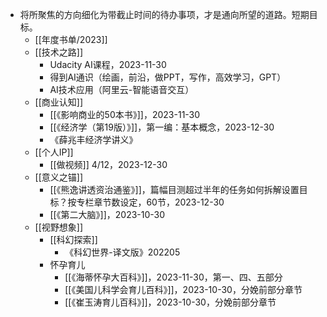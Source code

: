 - 将所聚焦的方向细化为带截止时间的待办事项，才是通向所望的道路。短期目标。
	- [[年度书单/2023]]
	- [[技术之路]]
		- Udacity AI课程，2023-11-30
		- 得到AI通识（绘画，前沿，做PPT，写作，高效学习，GPT）
		- AI技术应用（阿里云-智能语音交互）
	- [[商业认知]]
		- [[《影响商业的50本书》]]，2023-11-30
		- [[《经济学（第19版）》]]，第一编：基本概念，2023-12-30
		- 《薛兆丰经济学讲义》
	- [[个人IP]]
		- [[做视频]] 4/12，2023-12-30
	- [[意义之锚]]
		- [[《熊逸讲透资治通鉴》]]，篇幅目测超过半年的任务如何拆解设置目标？按专栏章节数设定，60节，2023-12-30
		- [[《第二大脑》]]，2023-10-30
	- [[视野想象]]
		- [[科幻探索]]
			- 《科幻世界-译文版》202205
		- 怀孕育儿
			- [[《海蒂怀孕大百科》]]，2023-11-30，第一、四、五部分
			- [[《美国儿科学会育儿百科》]]，2023-10-30，分娩前部分章节
			- [[《崔玉涛育儿百科》]]，2023-10-30，分娩前部分章节